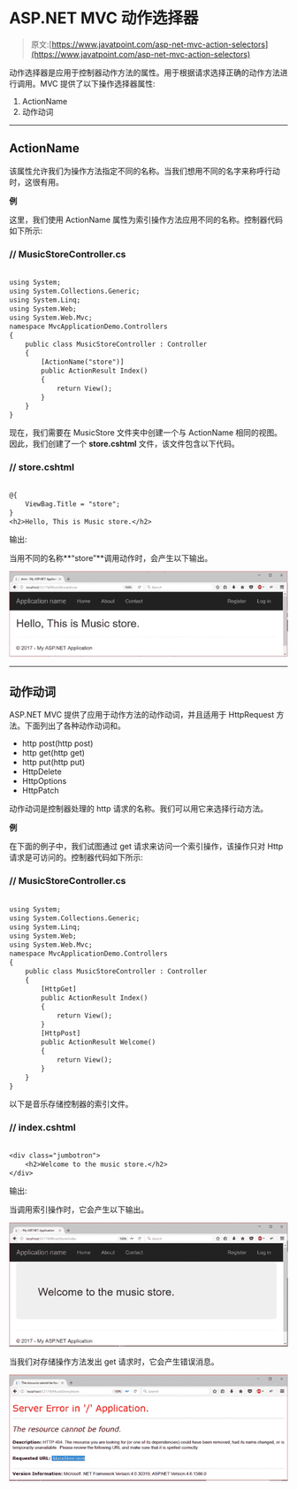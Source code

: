 # ASP.NET MVC 动作选择器

> 原文:[https://www.javatpoint.com/asp-net-mvc-action-selectors](https://www.javatpoint.com/asp-net-mvc-action-selectors)

动作选择器是应用于控制器动作方法的属性。用于根据请求选择正确的动作方法进行调用。MVC 提供了以下操作选择器属性:

1.  ActionName
2.  动作动词

* * *

## ActionName

该属性允许我们为操作方法指定不同的名称。当我们想用不同的名字来称呼行动时，这很有用。

**例**

这里，我们使用 ActionName 属性为索引操作方法应用不同的名称。控制器代码如下所示:

### // MusicStoreController.cs

```

using System;
using System.Collections.Generic;
using System.Linq;
using System.Web;
using System.Web.Mvc;
namespace MvcApplicationDemo.Controllers
{
    public class MusicStoreController : Controller
    {
        [ActionName("store")]
        public ActionResult Index()
        {
            return View();
        }
    }
}

```

现在，我们需要在 MusicStore 文件夹中创建一个与 ActionName 相同的视图。因此，我们创建了一个 **store.cshtml** 文件，该文件包含以下代码。

### // store.cshtml

```

@{
    ViewBag.Title = "store";
}
<h2>Hello, This is Music store.</h2>

```

输出:

当用不同的名称**“store”**调用动作时，会产生以下输出。

![ASP Action 1](img/de28558b072e023eb16879236ead9b05.png)

* * *

## 动作动词

ASP.NET MVC 提供了应用于动作方法的动作动词，并且适用于 HttpRequest 方法。下面列出了各种动作动词和。

*   http post(http post)
*   http get(http get)
*   http put(http put)
*   HttpDelete
*   HttpOptions
*   HttpPatch

动作动词是控制器处理的 http 请求的名称。我们可以用它来选择行动方法。

**例**

在下面的例子中，我们试图通过 get 请求来访问一个索引操作，该操作只对 Http 请求是可访问的。控制器代码如下所示:

### // MusicStoreController.cs

```

using System;
using System.Collections.Generic;
using System.Linq;
using System.Web;
using System.Web.Mvc;
namespace MvcApplicationDemo.Controllers
{
    public class MusicStoreController : Controller
    {
        [HttpGet]
        public ActionResult Index()
        {
            return View();
        }
        [HttpPost]
        public ActionResult Welcome()
        {
            return View();
        }
    }
}

```

以下是音乐存储控制器的索引文件。

### // index.cshtml

```

<div class="jumbotron">
    <h2>Welcome to the music store.</h2>
</div>

```

输出:

当调用索引操作时，它会产生以下输出。

![ASP Action 2](img/08e87e5ec8c6c1d6b9103c08e38a34d3.png)

当我们对存储操作方法发出 get 请求时，它会产生错误消息。

![ASP Action 3](img/d58f8591395754562722eb5d4f54dd67.png)